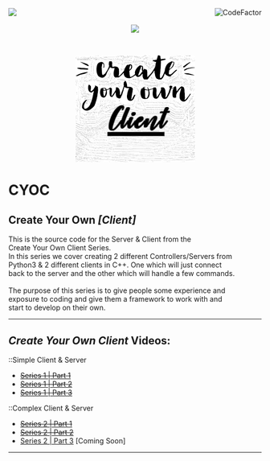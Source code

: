 <img align="left" src="https://img.shields.io/badge/Author-s1l3nt78-blueviolet"><a href="https://www.codefactor.io/repository/github/s1l3nt78/CYOC"><img align="right" src="https://www.codefactor.io/repository/github/s1l3nt78/CYOC/badge" alt="CodeFactor" /></a><br/>
<p align="center"><img align="center" src="https://img.shields.io/badge/-The_Dead_Bunny_Collective-green"></p>
<br />
<p align="center">
	<img align="center" src="https://raw.githubusercontent.com/s1l3nt78/CYOC/main/.vscode/img.png">
 </p>
 
# CYOC
## Create Your Own *[Client]*

This is the source code for the Server & Client from the<br />
Create Your Own Client Series.<br />
In this series we cover creating 2 different Controllers/Servers from<br />
Python3 & 2 different clients in C++. One which will just connect<br />
back to the server and the other which will handle a few commands.<br />
<br />
The purpose of this series is to give people some experience and <br />
exposure to coding and give them a framework to work with and <br />
start to develop on their own.<br />

------------------------------------------------------------------------

## <em>Create Your Own Client</em> Videos:
::Simple Client & Server
- <a href="https://youtu.be/GPJ2EGPMMo8"><del>Series 1 | Part 1</del></a>
- <a href="https://youtu.be/YcGC0PIq23k"><del>Series 1 | Part 2</del></a>
- <a href="https://youtu.be/Au1_-lE2AUs"><del>Series 1 | Part 3</del></a>

::Complex Client & Server
- <a href="https://youtu.be/E2CjFsSqd5I"><del>Series 2 | Part 1</del></a>
- <a href="https://youtu.be/pP67XikFDGQ"><del>Series 2 | Part 2</del></a>
- <a href="#">Series 2 | Part 3</a> [Coming Soon]

------------------------------------------------------------------------
